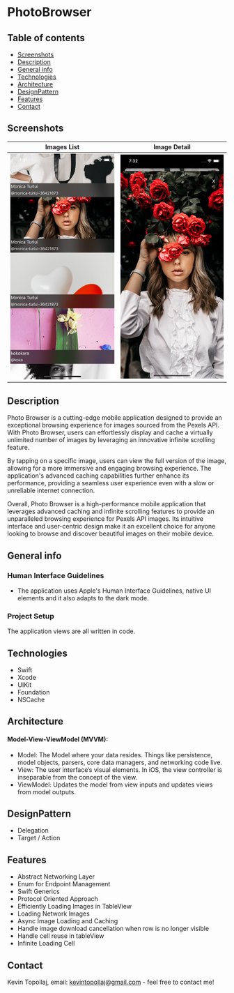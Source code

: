 # PhotoBrowser

## Table of contents
* [Screenshots](#screenshots)
* [Description](#description)
* [General info](#general-info)
* [Technologies](#technologies)
* [Architecture](#architecture)
* [DesignPattern](#designpattern)
* [Features](#features)
* [Contact](#contact)

## Screenshots

Images List            |  Image Detail
:-------------------------:|:-------------------------:
<img src="./img/S1.png" width="300">  |  <img src="./img/S2.png" width="300">



## Description
Photo Browser is a cutting-edge mobile application designed to provide an exceptional browsing experience for images sourced from the Pexels API. With Photo Browser, users can effortlessly display and cache a virtually unlimited number of images by leveraging an innovative infinite scrolling feature.

By tapping on a specific image, users can view the full version of the image, allowing for a more immersive and engaging browsing experience. The application's advanced caching capabilities further enhance its performance, providing a seamless user experience even with a slow or unreliable internet connection.

Overall, Photo Browser is a high-performance mobile application that leverages advanced caching and infinite scrolling features to provide an unparalleled browsing experience for Pexels API images. Its intuitive interface and user-centric design make it an excellent choice for anyone looking to browse and discover beautiful images on their mobile device.

## General info

### Human Interface Guidelines
* The application uses Apple's Human Interface Guidelines, native UI elements and it also adapts to the dark mode.

### Project Setup
The application views are all written in code.



## Technologies
* Swift
* Xcode
* UIKit
* Foundation
* NSCache

## Architecture
#### Model-View-ViewModel (MVVM):
* Model: 
The Model where your data resides. Things like persistence, model objects, parsers, core data managers, and networking code live.
* View:
The user interface’s visual elements. In iOS, the view controller is inseparable from the concept of the view.
* ViewModel:
Updates the model from view inputs and updates views from model outputs.

## DesignPattern

* Delegation
* Target / Action

## Features

* Abstract Networking Layer
* Enum for Endpoint Management
* Swift Generics
* Protocol Oriented Approach
* Efficiently Loading Images in TableView
* Loading Network Images
* Async Image Loading and Caching
* Handle image download cancellation when row is no longer visible
* Handle cell reuse in tableView
* Infinite Loading Cell

## Contact
Kevin Topollaj, email: kevintopollaj@gmail.com - feel free to contact me!
